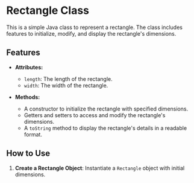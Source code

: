 # Rectangle Class

This is a simple Java class to represent a rectangle. The class includes features to initialize, modify, and display the rectangle's dimensions.

## Features

- **Attributes:**
  - `length`: The length of the rectangle.
  - `width`: The width of the rectangle.

- **Methods:**
  - A constructor to initialize the rectangle with specified dimensions.
  - Getters and setters to access and modify the rectangle's dimensions.
  - A `toString` method to display the rectangle's details in a readable format.

## How to Use

1. **Create a Rectangle Object**:
   Instantiate a `Rectangle` object with initial dimensions.

